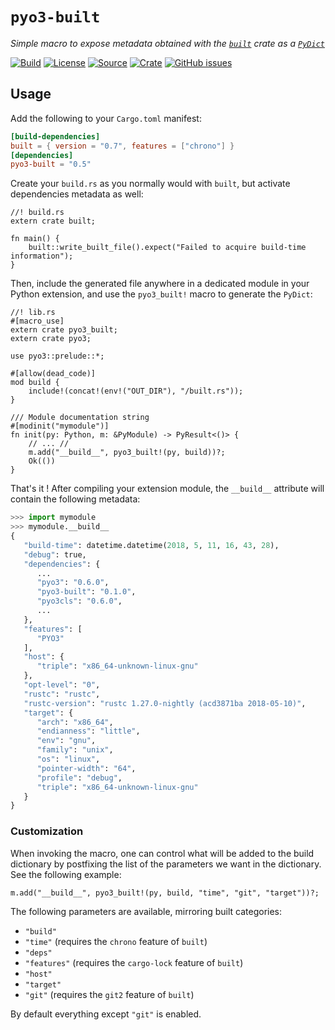 # `pyo3-built`

*Simple macro to expose metadata obtained with the [`built`](https://crates.io/crates/built)
crate as a [`PyDict`](https://pyo3.github.io/pyo3/pyo3/struct.PyDict.html)*

[![Build](https://img.shields.io/github/actions/workflow/status/PyO3/pyo3-built/test.yml?branch=main&maxAge=600&style=flat-square)](https://github.com/PyO3/pyo3-built/actions)
[![License](https://img.shields.io/badge/license-Apache%202.0-blue.svg?style=flat-square&maxAge=2678400)](https://choosealicense.com/licenses/apache-2.0/)
[![Source](https://img.shields.io/badge/source-GitHub-303030.svg?maxAge=2678400&style=flat-square)](https://github.com/PyO3/pyo3-built)
[![Crate](https://img.shields.io/crates/v/pyo3-built.svg?maxAge=600&style=flat-square)](https://crates.io/crates/pyo3-built)
[![GitHub issues](https://img.shields.io/github/issues/PyO3/pyo3-built.svg?style=flat-square)](https://github.com/PyO3/pyo3-built/issues)

## Usage

Add the following to your `Cargo.toml` manifest:
```toml
[build-dependencies]
built = { version = "0.7", features = ["chrono"] }
[dependencies]
pyo3-built = "0.5"
```

Create your `build.rs` as you normally would with `built`, but activate
dependencies metadata as well:
```rust,ignore
//! build.rs
extern crate built;

fn main() {
    built::write_built_file().expect("Failed to acquire build-time information");
}
```

Then, include the generated file anywhere in a dedicated module in your Python
extension, and use the `pyo3_built!` macro to generate the `PyDict`:
```rust,ignore
//! lib.rs
#[macro_use]
extern crate pyo3_built;
extern crate pyo3;

use pyo3::prelude::*;

#[allow(dead_code)]
mod build {
    include!(concat!(env!("OUT_DIR"), "/built.rs"));
}

/// Module documentation string
#[modinit("mymodule")]
fn init(py: Python, m: &PyModule) -> PyResult<()> {
    // ... //
    m.add("__build__", pyo3_built!(py, build))?;
    Ok(())
}
```

That's it ! After compiling your extension module, the `__build__` attribute
will contain the following metadata:
```python
>>> import mymodule
>>> mymodule.__build__
{
   "build-time": datetime.datetime(2018, 5, 11, 16, 43, 28),
   "debug": true,
   "dependencies": {
      ...
      "pyo3": "0.6.0",
      "pyo3-built": "0.1.0",
      "pyo3cls": "0.6.0",
      ...
   },
   "features": [
      "PYO3"
   ],
   "host": {
      "triple": "x86_64-unknown-linux-gnu"
   },
   "opt-level": "0",
   "rustc": "rustc",
   "rustc-version": "rustc 1.27.0-nightly (acd3871ba 2018-05-10)",
   "target": {
      "arch": "x86_64",
      "endianness": "little",
      "env": "gnu",
      "family": "unix",
      "os": "linux",
      "pointer-width": "64",
      "profile": "debug",
      "triple": "x86_64-unknown-linux-gnu"
   }
}
```

### Customization

When invoking the macro, one can control what will be added
to the build dictionary by postfixing the list of the parameters we want in the dictionary.
See the following example:
```rust,ignore
m.add("__build__", pyo3_built!(py, build, "time", "git", "target"))?;
```

The following parameters are available, mirroring built categories:

- `"build"`
- `"time"` (requires the `chrono` feature of `built`)
- `"deps"`
- `"features"` (requires the `cargo-lock` feature of `built`)
- `"host"`
- `"target"`
- `"git"` (requires the `git2` feature of `built`)

By default everything except `"git"` is enabled.
